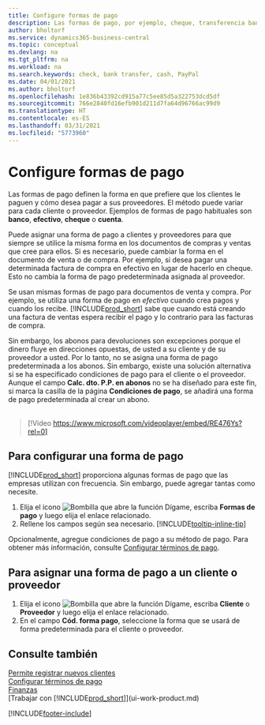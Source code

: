```yaml
---
title: Configure formas de pago
description: Las formas de pago, por ejemplo, cheque, transferencia bancaria, efectivo o PayPal, se usan para definir cómo se pagarán las facturas de venta y de compra.
author: bholtorf
ms.service: dynamics365-business-central
ms.topic: conceptual
ms.devlang: na
ms.tgt_pltfrm: na
ms.workload: na
ms.search.keywords: check, bank transfer, cash, PayPal
ms.date: 04/01/2021
ms.author: bholtorf
ms.openlocfilehash: 1e836b43392cd915a77c5ee85d5a322753dcd5df
ms.sourcegitcommit: 766e2840fd16efb901d211d7fa64d96766ac99d9
ms.translationtype: HT
ms.contentlocale: es-ES
ms.lasthandoff: 03/31/2021
ms.locfileid: "5773960"
---
```

# <a name="set-up-payment-methods"></a>Configure formas de pago

Las formas de pago definen la forma en que prefiere que los clientes le paguen y cómo desea pagar a sus proveedores. El método puede variar para cada cliente o proveedor. Ejemplos de formas de pago habituales son **banco**, **efectivo**, **cheque** o **cuenta**.

Puede asignar una forma de pago a clientes y proveedores para que siempre se utilice la misma forma en los documentos de compras y ventas que cree para ellos. Si es necesario, puede cambiar la forma en el documento de venta o de compra. Por ejemplo, si desea pagar una determinada factura de compra en efectivo en lugar de hacerlo en cheque. Esto no cambia la forma de pago predeterminada asignada al proveedor.

Se usan mismas formas de pago para documentos de venta y compra. Por ejemplo, se utiliza una forma de pago en _efectivo_ cuando crea pagos y cuando los recibe. [!INCLUDE[prod_short](includes/prod_short.md)] sabe que cuando está creando una factura de ventas espera recibir el pago y lo contrario para las facturas de compra.

Sin embargo, los abonos para devoluciones son excepciones porque el dinero fluye en direcciones opuestas, de usted a su cliente y de su proveedor a usted. Por lo tanto, no se asigna una forma de pago predeterminada a los abonos. Sin embargo, existe una solución alternativa si se ha especificado condiciones de pago para el cliente o el proveedor. Aunque el campo **Calc. dto. P.P. en abonos** no se ha diseñado para este fin, si marca la casilla de la página **Condiciones de pago**, se añadirá una forma de pago predeterminada al crear un abono. <br><br>  

> [!Video https://www.microsoft.com/videoplayer/embed/RE476Ys?rel=0]

## <a name="to-set-up-a-payment-method"></a>Para configurar una forma de pago

[!INCLUDE[prod_short](includes/prod_short.md)] proporciona algunas formas de pago que las empresas utilizan con frecuencia. Sin embargo, puede agregar tantas como necesite.

1. Elija el icono ![Bombilla que abre la función Dígame](media/ui-search/search_small.png "Dígame qué desea hacer"), escriba **Formas de pago** y luego elija el enlace relacionado.
2. Rellene los campos según sea necesario. [!INCLUDE[tooltip-inline-tip](includes/tooltip-inline-tip_md.md)]

Opcionalmente, agregue condiciones de pago a su método de pago. Para obtener más información, consulte [Configurar términos de pago](finance-payment-terms.md).  

## <a name="to-assign-a-payment-method-to-a-customer-or-vendor"></a>Para asignar una forma de pago a un cliente o proveedor

1. Elija el icono ![Bombilla que abre la función Dígame](media/ui-search/search_small.png "Dígame qué desea hacer"), escriba **Cliente** o **Proveedor** y luego elija el enlace relacionado.
2. En el campo **Cód. forma pago**, seleccione la forma que se usará de forma predeterminada para el cliente o proveedor.

## <a name="see-also"></a>Consulte también

[Permite registrar nuevos clientes](sales-how-register-new-customers.md)  
[Configurar términos de pago](finance-payment-terms.md)  
[Finanzas](finance.md)  
[Trabajar con [!INCLUDE[prod_short](includes/prod_short.md)]](ui-work-product.md)  


[!INCLUDE[footer-include](includes/footer-banner.md)]